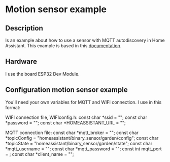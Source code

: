 # Motion sensor example
## Description
Is an example about how to use a sensor with MQTT autodiscovery in Home Assistant. This example is based in this [documentation](https://www.home-assistant.io/integrations/mqtt/#mqtt-discovery).

## Hardware
I use the board ESP32 Dev Module.

## Configuration motion sensor example
You'll need your own variables for MQTT and WIFI connection. I use in this format:

WIFI connection file, WIFIconfig.h:
const char *ssid = "";
const char *password = "";
const char *HOMEASSISTANT_URL = "";

MQTT connection file:
const char *mqtt_broker = "";
const char *topicConfig = "homeassistant/binary_sensor/garden/config";
const char *topicState = "homeassistant/binary_sensor/garden/state";
const char *mqtt_username = "";
const char *mqtt_password = "";
const int mqtt_port = ;
const char *client_name = "";